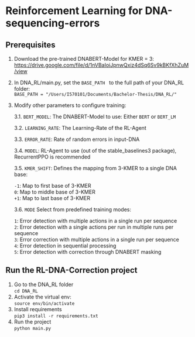 # Reinforcement Learning for DNA-sequencing-errors

## Prerequisites

1. Download the pre-trained DNABERT-Model for KMER = 3: https://drive.google.com/file/d/1nVBaIoiJpnwQxiz4dSq6Sv9kBKfXhZuM/view
2. In DNA_RL/main.py, set the  ```BASE_PATH ``` to the full path of your DNA_RL folder: \
 ```BASE_PATH = "/Users/I570101/Documents/Bachelor-Thesis/DNA_RL/" ```

3. Modify other parameters to configure training: 

    3.1. ```BERT_MODEL```: The DNABERT-Model to use: Either ```BERT``` or ```BERT_LM```

    3.2. ```LEARNING_RATE```: The Learning-Rate of the RL-Agent 

    3.3. ```ERROR_RATE```: Rate of random errors in input-DNA 

    3.4. ```MODEL```: RL-Agent to use (out of the stable_baselines3 package), RecurrentPPO is recommended 

    3.5. ```KMER_SHIFT```: Defines the mapping from 3-KMER to a single DNA base: 

    ```-1```:   Map to first base of 3-KMER\
    ```0```:    Map to middle base of 3-KMER\
    ```+1```:   Map to last base of 3-KMER

    3.6. ```MODE``` Select from predefined training modes:

    ```1```: Error detection with multiple actions in a single run per sequence\
    ```2```: Error detection with a single actions per run in multiple runs per sequence\
    ```3```: Error correction with multiple actions in a single run per sequence\
    ```4```: Error detection in sequential processing\
    ```5```: Error detection with correction through DNABERT masking


## Run the RL-DNA-Correction project

1. Go to the DNA_RL folder \
 ```cd DNA_RL```
2. Activate the virtual env: \
 ```source env/bin/activate```
3. Install requirements \
 ```pip3 install -r requirements.txt```
4. Run the project \
 ```python main.py```
